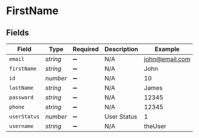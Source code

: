 # FirstName


## Fields

| Field              | Type               | Required           | Description        | Example            |
| ------------------ | ------------------ | ------------------ | ------------------ | ------------------ |
| `email`            | *string*           | :heavy_minus_sign: | N/A                | john@email.com     |
| `firstName`        | *string*           | :heavy_minus_sign: | N/A                | John               |
| `id`               | *number*           | :heavy_minus_sign: | N/A                | 10                 |
| `lastName`         | *string*           | :heavy_minus_sign: | N/A                | James              |
| `password`         | *string*           | :heavy_minus_sign: | N/A                | 12345              |
| `phone`            | *string*           | :heavy_minus_sign: | N/A                | 12345              |
| `userStatus`       | *number*           | :heavy_minus_sign: | User Status        | 1                  |
| `username`         | *string*           | :heavy_minus_sign: | N/A                | theUser            |